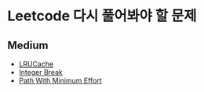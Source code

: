# Leetcode 다시 풀어봐야 할 문제

## Medium
- [LRUCache](https://leetcode.com/problems/lru-cache)
- [Integer Break](https://leetcode.com/problems/integer-break)
- [Path With Minimum Effort](https://leetcode.com/problems/path-with-minimum-effort/description/)